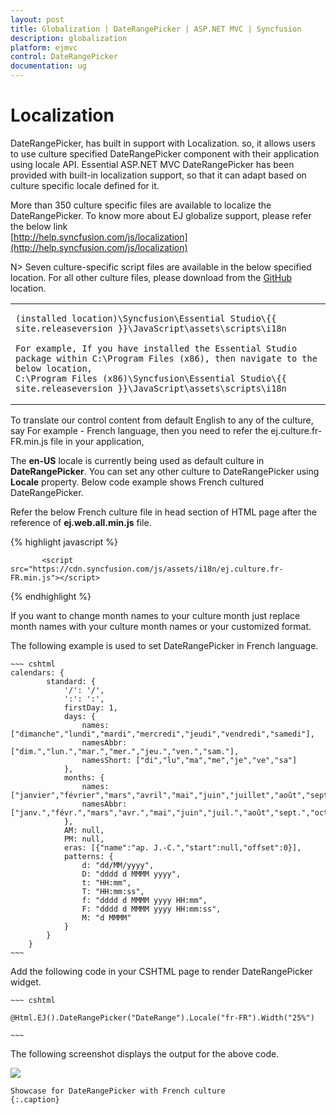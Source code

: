 ```yaml
---
layout: post
title: Globalization | DateRangePicker | ASP.NET MVC | Syncfusion
description: globalization
platform: ejmvc
control: DateRangePicker
documentation: ug
---
```


# Localization

DateRangePicker, has built in support with Localization. so, it allows users to use culture specified DateRangePicker component with their application using locale API.
Essential ASP.NET MVC DateRangePicker has been provided with built-in localization support, so that it can adapt based on culture specific locale defined for it. 

More than 350 culture specific files are available to localize the DateRangePicker. To know more about EJ globalize support, please refer the below link      
 [http://help.syncfusion.com/js/localization](http://help.syncfusion.com/js/localization) 


N> Seven culture-specific script files are available in the below specified location. For all other culture files, please download from the [GitHub](https://github.com/syncfusion/ej-global/tree/master/i18n) location.

<table>
<tr>
<td>

    (installed location)\Syncfusion\Essential Studio\{{ site.releaseversion }}\JavaScript\assets\scripts\i18n

    For example, If you have installed the Essential Studio package within C:\Program Files (x86), then navigate to the below location, 
    C:\Program Files (x86)\Syncfusion\Essential Studio\{{ site.releaseversion }}\JavaScript\assets\scripts\i18n

</td></tr>
</table>
To translate our control content from default English to any of the culture, say For example - French language, then you need to refer the ej.culture.fr-FR.min.js file in your application,

The **en-US** locale is currently being used as default culture in **DateRangePicker**. You can set any other culture to DateRangePicker using **Locale** property. Below code example shows French cultured DateRangePicker.

Refer the below French culture file in head section of HTML page after the reference of **ej.web.all.min.js** file.

 {% highlight javascript %}
   
           <script src="https://cdn.syncfusion.com/js/assets/i18n/ej.culture.fr-FR.min.js"></script>
                
 {% endhighlight %}

If you want to change month names to your culture month just replace month names with your culture month names or your customized format.

The following example is used to set DateRangePicker in French language.

    ~~~ cshtml
    calendars: {
            standard: {
                '/': '/',
                ':': ':',
                firstDay: 1,
                days: {
                    names: ["dimanche","lundi","mardi","mercredi","jeudi","vendredi","samedi"],
                    namesAbbr: ["dim.","lun.","mar.","mer.","jeu.","ven.","sam."],
                    namesShort: ["di","lu","ma","me","je","ve","sa"]
                },
                months: {
                    names: ["janvier","février","mars","avril","mai","juin","juillet","août","septembre","octobre","novembre","décembre",""],
                    namesAbbr: ["janv.","févr.","mars","avr.","mai","juin","juil.","août","sept.","oct.","nov.","déc.",""]
                },
                AM: null,
                PM: null,
                eras: [{"name":"ap. J.-C.","start":null,"offset":0}],
                patterns: {
                    d: "dd/MM/yyyy",
                    D: "dddd d MMMM yyyy",
                    t: "HH:mm",
                    T: "HH:mm:ss",
                    f: "dddd d MMMM yyyy HH:mm",
                    F: "dddd d MMMM yyyy HH:mm:ss",
                    M: "d MMMM"
                }
            }
        }
    ~~~  

Add the following code in your CSHTML page to render DateRangePicker widget.

    ~~~ cshtml

    @Html.EJ().DateRangePicker("DateRange").Locale("fr-FR").Width("25%")
    
    ~~~

The following screenshot displays the output for the above code.

![](Globalization_images/Globalization_images.png)

    Showcase for DateRangePicker with French culture
    {:.caption}
